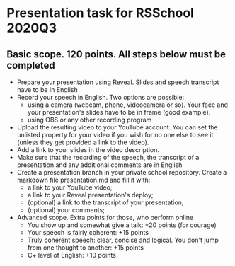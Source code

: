 # Presentation task for RSSchool 2020Q3
## Basic scope. 120 points. All steps below must be completed
* Prepare your presentation using Reveal. Slides and speech transcript have to be in English
* Record your speech in English. Two options are possible:
    * using a camera (webcam, phone, videocamera or so). Your face and your presentation's slides have to be in frame (good example).
    * using OBS or any other recording program
* Upload the resulting video to your YouTube account. You can set the unlisted property for your video if you wish for no one else to see it (unless they get provided a link to the video).
* Add a link to your slides in the video description.
* Make sure that the recording of the speech, the transcript of a presentation and any additional comments are in English
* Create a presentation branch in your private school repository. Create a markdown file presentation.md and fill it with:
    * a link to your YouTube video;
    * a link to your Reveal presentation's deploy;
    * (optional) a link to the transcript of your presentation;
    * (optional) your comments;
* Advanced scope. Extra points for those, who perform online
    * You show up and somewhat give a talk: +20 points (for courage)
    * Your speech is fairly coherent: +15 points
    * Truly coherent speech: clear, concise and logical. You don't jump from one thought to another: +15 points
    * C+ level of English: +10 points